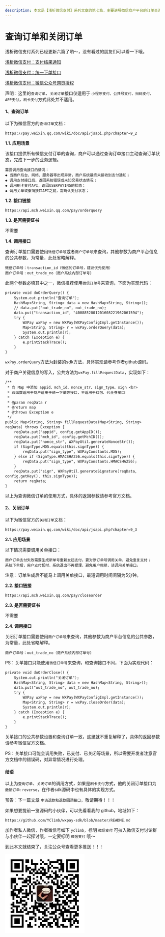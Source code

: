 ```yaml
---
description: 本文是【浅析微信支付】系列文章的第七篇，主要讲解微信商户平台的订单查询和关闭接口的使用。
---
```


# 查询订单和关闭订单

浅析微信支付系列已经更新六篇了哟～，没有看过的朋友们可以看一下哦。

[浅析微信支付：支付结果通知](https://mp.weixin.qq.com/s/Zr3ldgsMIg_cBrtuS2c7_g)

[浅析微信支付：统一下单接口](https://mp.weixin.qq.com/s/lYPiad1pyZ6ZdqH-sg66eg)

[浅析微信支付：微信公众号网页授权](https://mp.weixin.qq.com/s/BQPn_r5pcwZO3tzqnoTiKg)

声明：这里的`查询订单`、`关闭订单`接口仅适用于 `小程序支付、公共号支付、扫码支付、APP支付`，`刷卡支付`方式此处并不适用。

#### 1、查询订单

以下为微信官方的`查询订单`文档：

```text
https://pay.weixin.qq.com/wiki/doc/api/jsapi.php?chapter=9_2
```

**1.1. 应用场景**

该接口提供所有微信支付订单的查询，商户可以通过查询订单接口主动查询订单状态，完成下一步的业务逻辑。

```text
需要调用查询接口的情况：
◆ 当商户后台、网络、服务器等出现异常，商户系统最终未接收到支付通知；
◆ 调用支付接口后，返回系统错误或未知交易状态情况；
◆ 调用刷卡支付API，返回USERPAYING的状态；
◆ 调用关单或撤销接口API之前，需确认支付状态；
```

**1.2. 接口链接**

```text
https://api.mch.weixin.qq.com/pay/orderquery
```

**1.3. 是否需要证书**

不需要

**1.4. 调用接口**

查询订单接口需要使用`微信订单号`或者`商户订单号`来查询，其他参数为商户平台信息的公共参数，为常量，此处省略解释。

```text
微信订单号：transaction_id（微信的订单号，建议优先使用）
商户订单号：out_trade_no（商户系统内部订单号）
```

此两个参数必填其中之一，微信推荐使用`微信订单号`来查询，下面为实现代码：

```text
private void doOrderQuery() {
    System.out.println("查询订单");
    HashMap<String, String> data = new HashMap<String, String>();
    // data.put("out_trade_no", out_trade_no);
    data.put("transaction_id", "4008852001201608221962061594");
    try {
        WXPay wxPay = new WXPay(WXPayConfigImpl.getInstance());
        Map<String, String> r = wxPay.orderQuery(data);
        System.out.println(r);
    } catch (Exception e) {
        e.printStackTrace();
    }
}
```

`wxPay.orderQuery`方法为封装的sdk方法，具体实现请参考作者github源码。

对于商户关键信息的写入，公共方法为`wxPay.fillRequestData`，实现如下：

```text
/**
 * 向 Map 中添加 appid、mch_id、nonce_str、sign_type、sign <br>
 * 该函数适用于商户适用于统一下单等接口，不适用于红包、代金券接口
 *
 * @param reqData r
 * @return map
 * @throws Exception e
 */
public Map<String, String> fillRequestData(Map<String, String> reqData) throws Exception {
    reqData.put("appid", config.getAppID());
    reqData.put("mch_id", config.getMchID());
    reqData.put("nonce_str", WXPayUtil.generateNonceStr());
    if (SignType.MD5.equals(this.signType)) {
        reqData.put("sign_type", WXPayConstants.MD5);
    } else if (SignType.HMACSHA256.equals(this.signType)) {
        reqData.put("sign_type", WXPayConstants.HMACSHA256);
    }
    reqData.put("sign", WXPayUtil.generateSignature(reqData, config.getKey(), this.signType));
    return reqData;
}
```

以上为查询微信订单的使用方式，具体的返回参数请参考官方文档。

#### 2、关闭订单

以下为微信官方的`关闭订单`文档：

```text
https://pay.weixin.qq.com/wiki/doc/api/jsapi.php?chapter=9_3
```

**2.1. 应用场景**

以下情况需要调用关单接口：

```text
商户订单支付失败需要生成新单号重新发起支付，要对原订单号调用关单，避免重复支付；
系统下单后，用户支付超时，系统退出不再受理，避免用户继续，请调用关单接口。
```

注意：订单生成后不能马上调用关单接口，最短调用时间间隔为5分钟。

**2.2. 接口链接**

```text
https://api.mch.weixin.qq.com/pay/closeorder
```

**2.3. 是否需要证书**

不需要

**2.4. 调用接口**

关闭订单接口需要使用`商户订单号`来查询，其他参数为商户平台信息的公共参数，为常量，此处省略解释。

```text
商户订单号：out_trade_no（商户系统内部订单号）
```

PS：关单接口只能使用`微信订单号`来查询，和查询接口不同，下面为实现代码：

```text
private void doOrderClose() {
    System.out.println("关闭订单");
    HashMap<String, String> data = new HashMap<String, String>();
    data.put("out_trade_no", out_trade_no);
    try {
        WXPay wxPay = new WXPay(WXPayConfigImpl.getInstance());
        Map<String, String> r = wxPay.closeOrder(data);
        System.out.println(r);
    } catch (Exception e) {
        e.printStackTrace();
    }
}
```

关单接口的公共参数设置和查询订单一致，这里就不重复解释了，具体的返回参数请参考微信官方文档。

PS：关单接口可能会调用失败，已支付、已关闭等场景，所以需要开发者注意官方文档中的错误码，对异常情况进行处理。

#### 结语

以上为`查询订单`、`关闭订单`的调用方式，如果是`刷卡支付`方式，他的关闭订单接口为`撤销订单:reverse`，在作者sdk源码中也有具体的实现方式。

预告：下一篇文章 `申请退款和退款回调接口`，敬请期待！！！

​如果想要提前一览源码的小伙伴，可以先看看我的 github，地址如下：

```text
​https://github.com/YClimb/wxpay-sdk/blob/master/README.md
```

加作者私人微信，作者微信号如下 `yclimb`，标明 `微信支付` 可拉入微信支付讨论群与小伙伴一起探讨哦，一定要标明 `微信支付` 哦～

到此本文就结束了，关注公众号查看更多推送！！！

![](../.gitbook/assets/er-wei-ma.jpg)

